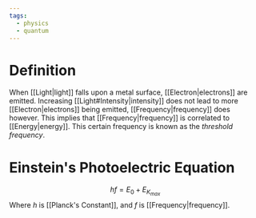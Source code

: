 ```yaml
---
tags:
  - physics
  - quantum
---
```

# Definition
When [[Light|light]] falls upon a metal surface, [[Electron|electrons]] are emitted. Increasing [[Light#Intensity|intensity]] does not lead to more [[Electron|electrons]] being emitted, [[Frequency|frequency]] does however. This implies that [[Frequency|frequency]] is correlated to [[Energy|energy]]. This certain frequency is known as the *threshold frequency*.


# Einstein's Photoelectric Equation

$$hf=E_0+E_{K_{max}}$$
Where $h$ is [[Planck's Constant]], and $f$ is [[Frequency|frequency]].